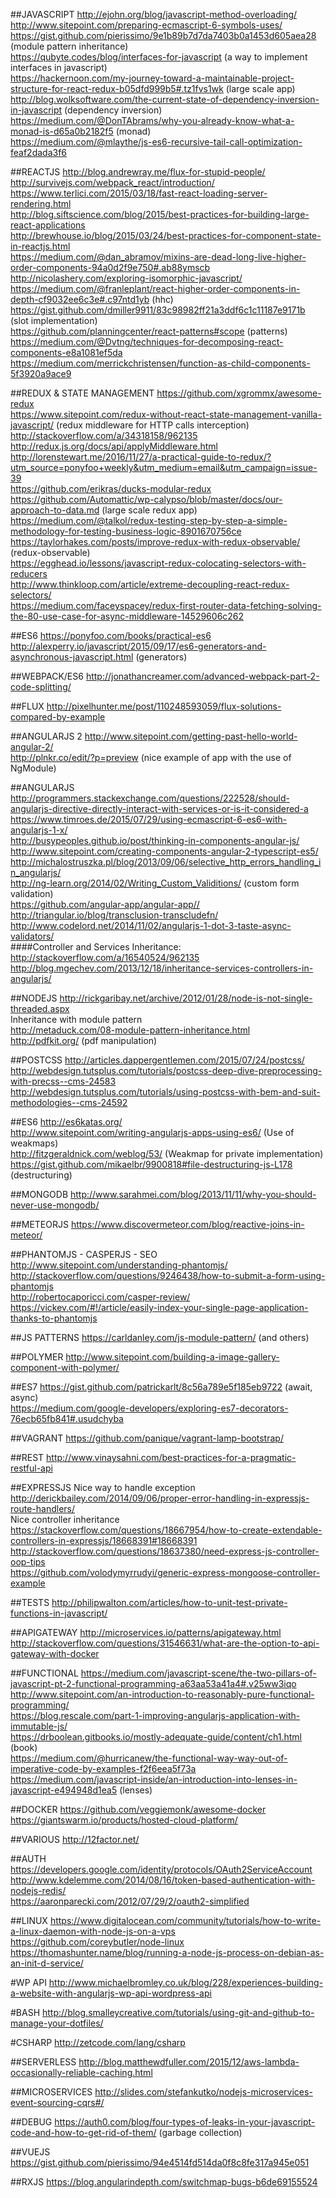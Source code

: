 ##JAVASCRIPT
http://ejohn.org/blog/javascript-method-overloading/  
http://www.sitepoint.com/preparing-ecmascript-6-symbols-uses/  
https://gist.github.com/pierissimo/9e1b89b7d7da7403b0a1453d605aea28 (module pattern inheritance)  
https://qubyte.codes/blog/interfaces-for-javascript (a way to implement interfaces in javascript)  
https://hackernoon.com/my-journey-toward-a-maintainable-project-structure-for-react-redux-b05dfd999b5#.tz1fvs1wk (large scale app)  
http://blog.wolksoftware.com/the-current-state-of-dependency-inversion-in-javascript (dependency inversion)  
https://medium.com/@DonTAbrams/why-you-already-know-what-a-monad-is-d65a0b2182f5 (monad)  
https://medium.com/@mlaythe/js-es6-recursive-tail-call-optimization-feaf2dada3f6   

##REACTJS
http://blog.andrewray.me/flux-for-stupid-people/  
http://survivejs.com/webpack_react/introduction/  
https://www.terlici.com/2015/03/18/fast-react-loading-server-rendering.html  
http://blog.siftscience.com/blog/2015/best-practices-for-building-large-react-applications  
http://brewhouse.io/blog/2015/03/24/best-practices-for-component-state-in-reactjs.html  
https://medium.com/@dan_abramov/mixins-are-dead-long-live-higher-order-components-94a0d2f9e750#.ab88ymscb  
http://nicolashery.com/exploring-isomorphic-javascript/  
https://medium.com/@franleplant/react-higher-order-components-in-depth-cf9032ee6c3e#.c97ntd1yb (hhc)  
https://gist.github.com/dmiller9911/83c98982ff21a3ddf6c1c11187e9171b (slot implementation)  
https://github.com/planningcenter/react-patterns#scope (patterns)  
https://medium.com/@Dvtng/techniques-for-decomposing-react-components-e8a1081ef5da  
https://medium.com/merrickchristensen/function-as-child-components-5f3920a9ace9  

##REDUX & STATE MANAGEMENT
https://github.com/xgrommx/awesome-redux  
https://www.sitepoint.com/redux-without-react-state-management-vanilla-javascript/  (redux middleware for HTTP calls interception)  
http://stackoverflow.com/a/34318158/962135  
http://redux.js.org/docs/api/applyMiddleware.html  
http://lorenstewart.me/2016/11/27/a-practical-guide-to-redux/?utm_source=ponyfoo+weekly&utm_medium=email&utm_campaign=issue-39  
https://github.com/erikras/ducks-modular-redux   
https://github.com/Automattic/wp-calypso/blob/master/docs/our-approach-to-data.md (large scale redux app)  
https://medium.com/@talkol/redux-testing-step-by-step-a-simple-methodology-for-testing-business-logic-8901670756ce  
https://taylorhakes.com/posts/improve-redux-with-redux-observable/ (redux-observable)  
https://egghead.io/lessons/javascript-redux-colocating-selectors-with-reducers  
http://www.thinkloop.com/article/extreme-decoupling-react-redux-selectors/  
https://medium.com/faceyspacey/redux-first-router-data-fetching-solving-the-80-use-case-for-async-middleware-14529606c262   

##ES6
https://ponyfoo.com/books/practical-es6  
http://alexperry.io/javascript/2015/09/17/es6-generators-and-asynchronous-javascript.html (generators)  

##WEBPACK/ES6
http://jonathancreamer.com/advanced-webpack-part-2-code-splitting/  

##FLUX
http://pixelhunter.me/post/110248593059/flux-solutions-compared-by-example  

##ANGULARJS 2
http://www.sitepoint.com/getting-past-hello-world-angular-2/  
http://plnkr.co/edit/?p=preview (nice example of app with the use of NgModule)  

##ANGULARJS
http://programmers.stackexchange.com/questions/222528/should-angularjs-directive-directly-interact-with-services-or-is-it-considered-a  
https://www.timroes.de/2015/07/29/using-ecmascript-6-es6-with-angularjs-1-x/  
http://busypeoples.github.io/post/thinking-in-components-angular-js/  
http://www.sitepoint.com/creating-components-angular-2-typescript-es5/  
http://michalostruszka.pl/blog/2013/09/06/selective_http_errors_handling_in_angularjs/  
http://ng-learn.org/2014/02/Writing_Custom_Validitions/ (custom form validation)  
https://github.com/angular-app/angular-app//  
http://triangular.io/blog/transclusion-transcludefn/   
http://www.codelord.net/2014/11/02/angularjs-1-dot-3-taste-async-validators/  
####Controller and Services Inheritance:
http://stackoverflow.com/a/16540524/962135  
http://blog.mgechev.com/2013/12/18/inheritance-services-controllers-in-angularjs/  

##NODEJS
http://rickgaribay.net/archive/2012/01/28/node-is-not-single-threaded.aspx  
Inheritance with module pattern  
http://metaduck.com/08-module-pattern-inheritance.html  
http://pdfkit.org/ (pdf manipulation)  

##POSTCSS
http://articles.dappergentlemen.com/2015/07/24/postcss/  
http://webdesign.tutsplus.com/tutorials/postcss-deep-dive-preprocessing-with-precss--cms-24583  
http://webdesign.tutsplus.com/tutorials/using-postcss-with-bem-and-suit-methodologies--cms-24592  

##ES6
http://es6katas.org/  
http://www.sitepoint.com/writing-angularjs-apps-using-es6/ (Use of weakmaps)  
http://fitzgeraldnick.com/weblog/53/ (Weakmap for private implementation)  
https://gist.github.com/mikaelbr/9900818#file-destructuring-js-L178 (destructuring)  

##MONGODB
http://www.sarahmei.com/blog/2013/11/11/why-you-should-never-use-mongodb/  

##METEORJS
https://www.discovermeteor.com/blog/reactive-joins-in-meteor/  

##PHANTOMJS - CASPERJS - SEO
http://www.sitepoint.com/understanding-phantomjs/  
http://stackoverflow.com/questions/9246438/how-to-submit-a-form-using-phantomjs  
http://robertocaporicci.com/casper-review/  
https://vickev.com/#!/article/easily-index-your-single-page-application-thanks-to-phantomjs  

##JS PATTERNS
https://carldanley.com/js-module-pattern/ (and others)  

##POLYMER
http://www.sitepoint.com/building-a-image-gallery-component-with-polymer/  

##ES7
https://gist.github.com/patrickarlt/8c56a789e5f185eb9722 (await, async)  
https://medium.com/google-developers/exploring-es7-decorators-76ecb65fb841#.usudchyba  

##VAGRANT
https://github.com/panique/vagrant-lamp-bootstrap/  

##REST
http://www.vinaysahni.com/best-practices-for-a-pragmatic-restful-api  

##EXPRESSJS
Nice way to handle exception  
http://derickbailey.com/2014/09/06/proper-error-handling-in-expressjs-route-handlers/  
Nice controller inheritance   
https://stackoverflow.com/questions/18667954/how-to-create-extendable-controllers-in-expressjs/18668391#18668391  
http://stackoverflow.com/questions/18637380/need-express-js-controller-oop-tips  
https://github.com/volodymyrrudyi/generic-express-mongoose-controller-example  

##TESTS
http://philipwalton.com/articles/how-to-unit-test-private-functions-in-javascript/  

##APIGATEWAY
http://microservices.io/patterns/apigateway.html  
http://stackoverflow.com/questions/31546631/what-are-the-option-to-api-gateway-with-docker  

##FUNCTIONAL
https://medium.com/javascript-scene/the-two-pillars-of-javascript-pt-2-functional-programming-a63aa53a41a4#.v25ww3iqo  
http://www.sitepoint.com/an-introduction-to-reasonably-pure-functional-programming/  
https://blog.rescale.com/part-1-improving-angularjs-application-with-immutable-js/  
https://drboolean.gitbooks.io/mostly-adequate-guide/content/ch1.html (book)  
https://medium.com/@hurricanew/the-functional-way-way-out-of-imperative-code-by-examples-f2f6eea5f73a  
https://medium.com/javascript-inside/an-introduction-into-lenses-in-javascript-e494948d1ea5 (lenses)  

##DOCKER
https://github.com/veggiemonk/awesome-docker  
https://giantswarm.io/products/hosted-cloud-platform/  

##VARIOUS
http://12factor.net/  

##AUTH
https://developers.google.com/identity/protocols/OAuth2ServiceAccount  
http://www.kdelemme.com/2014/08/16/token-based-authentication-with-nodejs-redis/  
https://aaronparecki.com/2012/07/29/2/oauth2-simplified  

##LINUX
https://www.digitalocean.com/community/tutorials/how-to-write-a-linux-daemon-with-node-js-on-a-vps  
https://github.com/coreybutler/node-linux  
https://thomashunter.name/blog/running-a-node-js-process-on-debian-as-an-init-d-service/  

#WP API
http://www.michaelbromley.co.uk/blog/228/experiences-building-a-website-with-angularjs-wp-api-wordpress-api  

#BASH
http://blog.smalleycreative.com/tutorials/using-git-and-github-to-manage-your-dotfiles/  

#CSHARP
http://zetcode.com/lang/csharp  

##SERVERLESS
http://blog.matthewdfuller.com/2015/12/aws-lambda-occasionally-reliable-caching.html  

##MICROSERVICES
http://slides.com/stefankutko/nodejs-microservices-event-sourcing-cqrs#/  

##DEBUG
https://auth0.com/blog/four-types-of-leaks-in-your-javascript-code-and-how-to-get-rid-of-them/ (garbage collection)  

##VUEJS
https://gist.github.com/pierissimo/94e4514fd514da0f8c8fe317a945e051  

##RXJS
https://blog.angularindepth.com/switchmap-bugs-b6de69155524